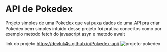 <h1>API de Pokedex</h1>
<p>Projeto simples de uma Pokedex que vai puxa dados de uma API pra criar Pokedex bem simples intuido desse projeto foi pratica conceitos como por exemplo metodo fetch do javascript asyn e metodo await</p>

link do projeto https://devluk4s.github.io/Pokedex-api/
![projeto-pokedex](https://github.com/DevLuk4s/Pokedex-api/assets/114165245/5a8d0a5d-ca88-4b18-acae-36729a8f82bc)
